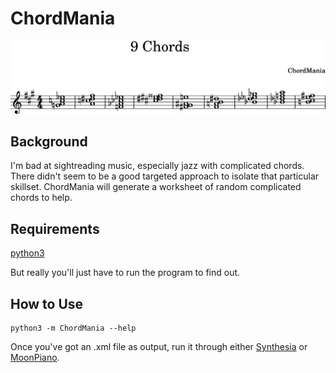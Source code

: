 # ChordMania

![sample worksheet](sample.png)

## Background
I'm bad at sightreading music, especially jazz with complicated chords.
There didn't seem to be a good targeted approach to isolate that particular skillset.
ChordMania will generate a worksheet of random complicated chords to help.

## Requirements
[python3](https://www.python.org/downloads/)

But really you'll just have to run the program to find out.

## How to Use
```
python3 -m ChordMania --help
```

Once you've got an .xml file as output, run it through either [Synthesia](https://synthesiagame.com/) or [MoonPiano](https://mp-app.praisethemoon.org/).
